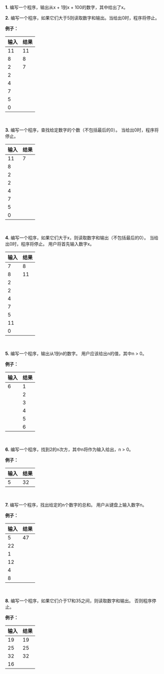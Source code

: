 **1.** 编写一个程序，输出从x + 1到x + 100的数字，其中给出了x。

**2.** 编写一个程序，如果它们大于5则读取数字和输出。当给出0时，程序将停止。<br>

**例子：**

输入|结果
-|-
11|11
8|8
2|7
2|
4|
7|
5|
0|

<br>

**3.** 编写一个程序，查找给定数字的个数（不包括最后的0）。 当给出0时，程序将停止。

输入|结果
-|-
11|7
8|
2|
2|
4|
7|
5|
0|

<br>

**4.** 编写一个程序，如果它们大于x，则读取数字和输出（不包括最后的0）。 当给出0时，程序将停止。 用户将首先输入数字x。

输入|结果
-|-
7|8
8|11
2|
2|
4|
7|
5|
11|
0|

<br>

**5.** 编写一个程序，输出从1到n的数字。 用户应该给出n的值，其中n > 0。

**例子：**

输入|结果
-|-
6|1
&nbsp;|2
&nbsp;|3
&nbsp;|4
&nbsp;|5
&nbsp;|6

<br>

**6.** 编写一个程序，找到2的n次方，其中n将作为输入给出，n > 0。<br>

**例子：**

输入|结果
-|-
5|32

<br>

**7.** 编写一个程序，找出给定的n个数字的总和。 用户从键盘上输入数字n。<br>

**例子：**

输入|结果
-|-
5|47
22|
1|
12|
4|
8|

<br>

**8.** 编写一个程序，如果它们介于17和35之间，则读取数字和输出。 否则程序停止。<br>

**例子：**

输入|结果
-|-
19|19
25|25
32|32
16|

